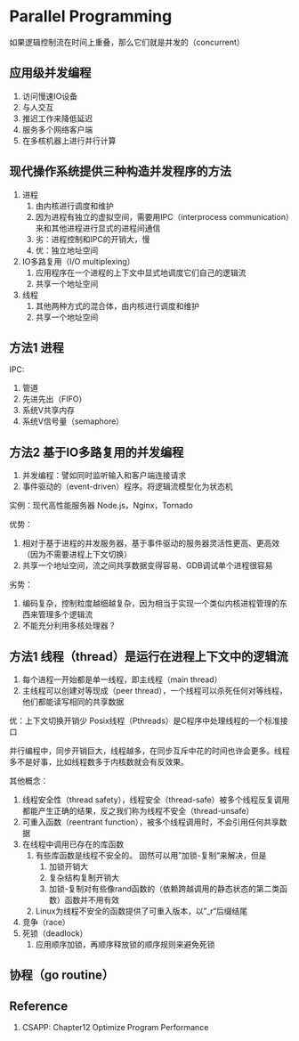 

# Parallel Programming

如果逻辑控制流在时间上重叠，那么它们就是并发的（concurrent）

## 应用级并发编程

1. 访问慢速IO设备
2. 与人交互
3. 推迟工作来降低延迟
4. 服务多个网络客户端
5. 在多核机器上进行并行计算

## 现代操作系统提供三种构造并发程序的方法

1. 进程
   1. 由内核进行调度和维护
   2. 因为进程有独立的虚拟空间，需要用IPC（interprocess communication）来和其他进程进行显式的进程间通信
   3. 劣：进程控制和IPC的开销大，慢
   4. 优：独立地址空间
2. IO多路复用（I/O multiplexing）
   1. 应用程序在一个进程的上下文中显式地调度它们自己的逻辑流
   2. 共享一个地址空间
3. 线程
   1. 其他两种方式的混合体，由内核进行调度和维护
   2. 共享一个地址空间

## 方法1 进程

IPC:

1. 管道
2. 先进先出（FIFO）
3. 系统V共享内存
4. 系统V信号量（semaphore）

## 方法2 基于IO多路复用的并发编程

1. 并发编程：譬如同时监听输入和客户端连接请求
2. 事件驱动的（event-driven）程序。将逻辑流模型化为状态机

实例：现代高性能服务器 Node.js，Nginx，Tornado

优势：

1. 相对于基于进程的并发服务器，基于事件驱动的服务器灵活性更高、更高效（因为不需要进程上下文切换）
2. 共享一个地址空间，流之间共享数据变得容易、GDB调试单个进程很容易

劣势：

1. 编码复杂，控制粒度越细越复杂，因为相当于实现一个类似内核进程管理的东西来管理多个逻辑流
2. 不能充分利用多核处理器？

## 方法1 线程（thread）是运行在进程上下文中的逻辑流

1. 每个进程一开始都是单一线程，即主线程（main thread）
2. 主线程可以创建对等现成（peer thread），一个线程可以杀死任何对等线程，他们都能读写相同的共享数据

优：上下文切换开销少
Posix线程（Pthreads）是C程序中处理线程的一个标准接口

并行编程中，同步开销巨大，线程越多，在同步互斥中花的时间也许会更多。线程多不是好事，比如线程数多于内核数就会有反效果。

其他概念：

1. 线程安全性（thread safety），线程安全（thread-safe）被多个线程反复调用都能产生正确的结果，反之我们称为线程不安全（thread-unsafe）
2. 可重入函数（reentrant function），被多个线程调用时，不会引用任何共享数据
3. 在线程中调用已存在的库函数
   1. 有些库函数是线程不安全的。 固然可以用”加锁-复制“来解决，但是
      1. 加锁开销大
      2. 复杂结构复制开销大
      3. 加锁-复制对有些像rand函数的（依赖跨越调用的静态状态的第二类函数）函数并不用有效
   2. Linux为线程不安全的函数提供了可重入版本，以”_r“后缀结尾
4. 竞争（race）
5. 死锁（deadlock）
   1. 应用顺序加锁，再顺序释放锁的顺序规则来避免死锁

## 协程（go routine）

## Reference

1. CSAPP: Chapter12 Optimize Program Performance

